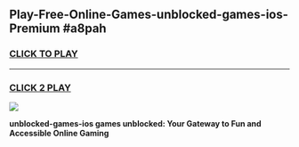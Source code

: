 
## Play-Free-Online-Games-unblocked-games-ios-Premium #a8pah
<h3>
<a href="https://premium.freeplayer.one?title=unblocked-games-ios&ref=8M">CLICK TO PLAY</a></h3>
<hr>

<h3>
<a href="https://premium.freeplayer.one?title=unblocked-games-ios&ref=8M">CLICK 2 PLAY</a>
  
</h3>

<a href="https://premium.freeplayer.one?title=unblocked-games-ios&ref=8M"><img src="https://clearcache.store/games.png"></a>


**unblocked-games-ios games unblocked: Your Gateway to Fun and Accessible Online Gaming**
